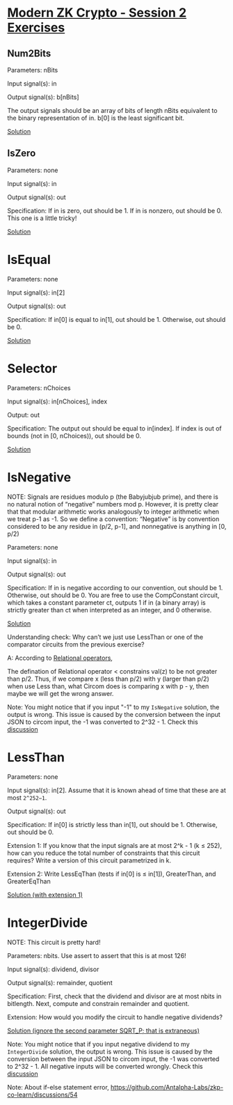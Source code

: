 # [Modern ZK Crypto - Session 2 Exercises]( https://hackmd.io/@gubsheep/S1Hz96Yqo)

## Num2Bits
Parameters: nBits

Input signal(s): in

Output signal(s): b[nBits]

The output signals should be an array of bits of length nBits equivalent to the binary representation of in. b[0] is the least significant bit.

[Solution](https://github.com/iden3/circomlib/blob/master/circuits/bitify.circom#L25)

## IsZero
Parameters: none

Input signal(s): in

Output signal(s): out

Specification: If in is zero, out should be 1. If in is nonzero, out should be 0. This one is a little tricky!

[Solution](https://github.com/iden3/circomlib/blob/master/circuits/comparators.circom#L24)

# IsEqual
Parameters: none

Input signal(s): in[2]

Output signal(s): out

Specification: If in[0] is equal to in[1], out should be 1. Otherwise, out should be 0.

[Solution](https://github.com/iden3/circomlib/blob/master/circuits/comparators.circom#L37)

# Selector
Parameters: nChoices

Input signal(s): in[nChoices], index

Output: out

Specification: The output out should be equal to in[index]. If index is out of bounds (not in [0, nChoices)), out should be 0.

[Solution](https://github.com/darkforest-eth/circuits/blob/master/perlin/QuinSelector.circom)

# IsNegative
NOTE: Signals are residues modulo p (the Babyjubjub prime), and there is no natural notion of “negative” numbers mod p. However, it is pretty clear that that modular arithmetic works analogously to integer arithmetic when we treat p-1 as -1. So we define a convention: “Negative” is by convention considered to be any residue in (p/2, p-1], and nonnegative is anything in [0, p/2)

Parameters: none

Input signal(s): in

Output signal(s): out

Specification: If in is negative according to our convention, out should be 1. Otherwise, out should be 0. You are free to use the CompConstant circuit, which takes a constant parameter ct, outputs 1 if in (a binary array) is strictly greater than ct when interpreted as an integer, and 0 otherwise.

[Solution](https://github.com/iden3/circomlib/blob/master/circuits/sign.circom#L23)

Understanding check: Why can’t we just use LessThan or one of the comparator circuits from the previous exercise?

A: According to [Relational operators](https://docs.circom.io/circom-language/basic-operators/#relational-operators), 

The defination of Relational operator < constrains val(z) to be not greater than p/2. Thus, if we compare x (less than p/2) with y (larger than p/2) when use Less than, what Circom does is comparing x with p - y, then maybe we will get the wrong answer.

Note: You might notice that if you input "-1" to my `IsNegative` solution, the output is wrong. This issue is caused by the conversion between the input JSON to circom input, the -1 was converted to 2^32 - 1. Check this [discussion](https://github.com/Antalpha-Labs/zkp-co-learn/discussions/50)

# LessThan
Parameters: none

Input signal(s): in[2]. Assume that it is known ahead of time that these are at most `2^252−1`.

Output signal(s): out

Specification: If in[0] is strictly less than in[1], out should be 1. Otherwise, out should be 0.

Extension 1: If you know that the input signals are at most 2^k - 1 (k ≤ 252), how can you reduce the total number of constraints that this circuit requires? Write a version of this circuit parametrized in k.

Extension 2: Write LessEqThan (tests if in[0] is ≤ in[1]), GreaterThan, and GreaterEqThan

[Solution (with extension 1)](https://github.com/iden3/circomlib/blob/master/circuits/comparators.circom#L89)

# IntegerDivide
NOTE: This circuit is pretty hard!

Parameters: nbits. Use assert to assert that this is at most 126!

Input signal(s): dividend, divisor

Output signal(s): remainder, quotient

Specification: First, check that the dividend and divisor are at most nbits in bitlength. Next, compute and constrain remainder and quotient.

Extension: How would you modify the circuit to handle negative dividends?

[Solution (ignore the second parameter SQRT_P; that is extraneous)](https://github.com/darkforest-eth/circuits/blob/master/perlin/perlin.circom#L44)

Note: You might notice that if you input negative dividend to my `IntegerDivide` solution, the output is wrong. This issue is caused by the conversion between the input JSON to circom input, the -1 was converted to 2^32 - 1. All negative inputs will be converted wrongly. Check this [discussion](https://github.com/Antalpha-Labs/zkp-co-learn/discussions/50)

Note: About if-else statement error, https://github.com/Antalpha-Labs/zkp-co-learn/discussions/54 